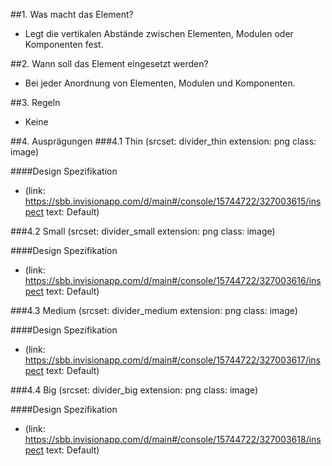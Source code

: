 ##1. Was macht das Element?
* Legt die vertikalen Abstände zwischen Elementen, Modulen oder Komponenten fest.

##2. Wann soll das Element eingesetzt werden? 
* Bei jeder Anordnung von Elementen, Modulen und Komponenten.

##3. Regeln 
* Keine

##4. Ausprägungen
###4.1 Thin
(srcset: divider_thin extension: png class: image)

####Design Spezifikation
*   (link: https://sbb.invisionapp.com/d/main#/console/15744722/327003615/inspect text: Default)

###4.2 Small 
(srcset: divider_small extension: png class: image)

####Design Spezifikation
*   (link: https://sbb.invisionapp.com/d/main#/console/15744722/327003616/inspect text: Default)

###4.3 Medium
(srcset: divider_medium extension: png class: image)

####Design Spezifikation
*   (link: https://sbb.invisionapp.com/d/main#/console/15744722/327003617/inspect text: Default)

###4.4 Big
(srcset: divider_big extension: png class: image)

####Design Spezifikation
*   (link: https://sbb.invisionapp.com/d/main#/console/15744722/327003618/inspect text: Default)